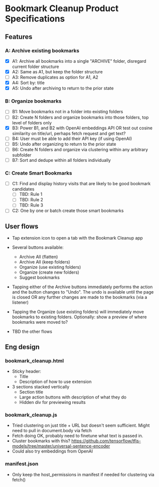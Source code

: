 # Bookmark Cleanup Product Specifications

## Features

### A: Archive existing bookmarks

- [x] A1: Archive all bookmarks into a single "ARCHIVE" folder, disregard current folder structure
- [x] A2: Same as A1, but keep the folder structure
- [ ] A3: Remove duplicates as option for A1, A2
- [x] A4: Sort by: title
- [x] A5: Undo after archiving to return to the prior state

### B: Organize bookmarks

- [ ] B1: Move bookmarks not in a folder into existing folders
- [ ] B2: Create N folders and organize bookmarks into those folders, top level of folders only
- [X] B3: Power B1, and B2 with OpenAI embeddings API OR test out cosine similarity on title/url, perhaps fetch request and get text?
- [ ] B4: User must be able to add their API key (if using OpenAI)
- [ ] B5: Undo after organizing to return to the prior state
- [ ] B6: Create N folders and organize via clustering within any arbitrary subfolder
- [ ] B7: Sort and dedupe within all folders individually

### C: Create Smart Bookmarks

- [ ] C1: Find and display history visits that are likely to be good bookmark candidates
  - [ ] TBD: Rule 1
  - [ ] TBD: Rule 2
  - [ ] TBD: Rule 3
- [ ] C2: One by one or batch create those smart bookmarks

## User flows

- Tap extension icon to open a tab with the Bookmark Cleanup app
- Several buttons available:
  - Archive All (flatten)
  - Archive All (keep folders)
  - Organize (use existing folders)
  - Organize (create new folders)
  - Suggest bookmarks

- Tapping either of the Archive buttons immediately performs the action and the button changes to "Undo". The undo is available until the page is closed OR any further changes are made to the bookmarks (via a listener)
- Tapping the Organize (use existing folders) will immediately move bookmarks to existing folders. Optionally: show a preview of where bookmarks were moved to?
- TBD the other flows

## Eng design

### bookmark_cleanup.html

- Sticky header:
  - Title
  - Description of how to use extension
- 3 sections stacked vertically
  - Section title
  - Large action buttons with description of what they do
  - Hidden div for previewing results

### bookmark_cleanup.js

- Tried clustering on just title + URL but doesn't seem sufficient. Might need to pull in document.body via fetch
- Fetch doing OK, probably need to finetune what text is passed in.
- Cluster bookmarks with this? https://github.com/tensorflow/tfjs-models/tree/master/universal-sentence-encoder
- Could also try embeddings from OpenAI

### manifest.json

- Only keep the host_permissions in manifest if needed for clustering via fetch()
